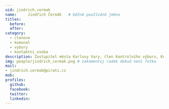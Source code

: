 ```yaml
---
uid: jindrich.cermak
name:     Jindřich Čermák  	# běžně používáné jméno
titles:
  before:
  after:
category:
  - clenove
  - komunal
  - vybory
  - kontaktni_osoba
description: Zastupitel města Karlovy Vary, člen Kontrolního výboru, Komise pro otevřenou společnost a nové technologie a Komise pro řešení otázek bezpečnosti kraje v Karlovarským kraji
img: people/jindrich_cermak.png # zakomentuj radek dokud není fotka
mail:
- jindrich.cermak@pirati.cz
mob:
profiles:
  github:
  facebook:
  twitter:
  linkedin:
---
```



